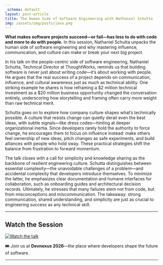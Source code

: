 ```yaml
---
_schema: default
layout: post-article
title: The Human Side of Software Engineering with Nathaniel Schutta
img: /assets/img/posts/java.png
---
```

**What makes software projects succeed—or fail—has less to do with code and more to do with people.** In this session, Nathaniel Schutta unpacks the human side of software engineering and why mastering influence, communication, and culture can make or break your next big project.

In his talk on the people-centric side of software engineering, Nathaniel Schutta, Technical Director at ThoughtWorks, reminds us that building software is never just about writing code—it’s about working with people. He argues that the real success of a project depends on communication, influence, and cultural awareness just as much as technical ability. One striking example he shares is how reframing a $2 million technical investment as a $20 million business opportunity changed the conversation entirely, underscoring how storytelling and framing often carry more weight than raw technical merit.

Schutta goes on to explore how company culture shapes what’s technically possible. A culture that resists change can quietly derail even the best ideas, with subtle signals—like dress codes—hinting at deeper organizational inertia. Since developers rarely hold the authority to force change, he encourages them to focus on influence instead: make others feel ownership of new ideas, pitch changes as safe experiments, and build alliances with people who hold sway. These practical strategies shift the balance from frustration to forward momentum.

The talk closes with a call for simplicity and knowledge sharing as the backbone of resilient engineering culture. Schutta distinguishes between essential complexity—the unavoidable challenges of a problem—and accidental complexity that developers introduce themselves. To minimize the latter, he emphasizes clear documentation and humane interfaces for collaboration, such as onboarding guides and architectural decision records. Ultimately, he stresses that many failures stem not from code, but from misconceptions and miscommunication. The takeaway: strong communication, shared understanding, and simplicity are just as crucial to engineering success as any technical skill.

---

## Watch the Session

[![Watch the talk](https://img.youtube.com/vi/AWcXkrH-cFc/0.jpg)](https://www.youtube.com/watch?v=AWcXkrH-cFc)

🎟️ Join us at **Devnexus 2026**—the place where developers shape the future of software.

---